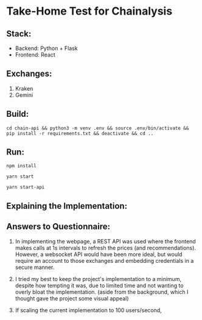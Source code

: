 # Take-Home Test for Chainalysis

## Stack:

- Backend: Python + Flask
- Frontend: React

## Exchanges:

1. Kraken
2. Gemini

## Build:

`cd chain-api && python3 -m venv .env && source .env/bin/activate && pip install -r requirements.txt && deactivate && cd ..`

## Run:

`npm install`

`yarn start`

`yarn start-api`

## Explaining the Implementation:

## Answers to Questionnaire:

1. In implementing the webpage, a REST API was used where the frontend makes calls at 1s intervals to refresh the prices (and recommendations). However, a websocket API would have been more ideal, but would require an account to those exchanges and embedding credentials in a secure manner.

2. I tried my best to keep the project's implementation to a minimum, despite how tempting it was, due to limited time and not wanting to overly bloat the implementation. (aside from the background, which I thought gave the project some visual appeal)

3. If scaling the current implementation to 100 users/second, 